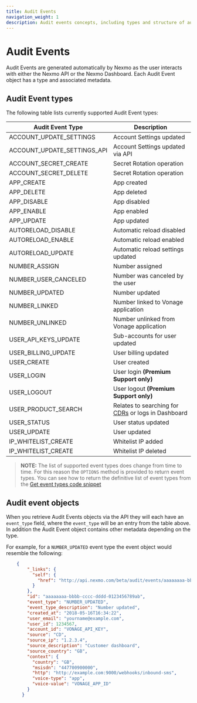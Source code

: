 ```yaml
---
title: Audit Events
navigation_weight: 1
description: Audit events concepts, including types and structure of audit events.
---
```


# Audit Events

Audit Events are generated automatically by Nexmo as the user interacts with either the Nexmo API or the Nexmo Dashboard. Each Audit Event object has a type and associated metadata.

## Audit Event types

The following table lists currently supported Audit Event types:

| Audit Event Type | Description |
|----|----|
| ACCOUNT_UPDATE_SETTINGS | Account Settings updated |
| ACCOUNT_UPDATE_SETTINGS_API | Account Settings updated via API |
| ACCOUNT_SECRET_CREATE | Secret Rotation operation |
| ACCOUNT_SECRET_DELETE | Secret Rotation operation |
| APP_CREATE | App created |
| APP_DELETE | App deleted |
| APP_DISABLE | App disabled |
| APP_ENABLE | App enabled |
| APP_UPDATE | App updated |
| AUTORELOAD_DISABLE | Automatic reload disabled |
| AUTORELOAD_ENABLE | Automatic reload enabled |
| AUTORELOAD_UPDATE | Automatic reload settings updated |
| NUMBER_ASSIGN | Number assigned |
| NUMBER_USER_CANCELED | Number was canceled by the user |
| NUMBER_UPDATED | Number updated |
| NUMBER_LINKED | Number linked to Vonage application |
| NUMBER_UNLINKED | Number unlinked from Vonage application |
| USER_API_KEYS_UPDATE | Sub-accounts for user updated |
| USER_BILLING_UPDATE | User billing updated |
| USER_CREATE | User created |
| USER_LOGIN | User login **(Premium Support only)** |
| USER_LOGOUT | User logout **(Premium Support only)** |
| USER_PRODUCT_SEARCH | Relates to searching for [CDRs](/concepts/guides/glossary#cdr) or logs in Dashboard |
| USER_STATUS | User status updated |
| USER_UPDATE | User updated |
| IP_WHITELIST_CREATE | Whitelist IP added |
| IP_WHITELIST_CREATE | Whitelist IP deleted |

> **NOTE:** The list of supported event types does change from time to time. For this reason the `OPTIONS` method is provided to return event types. You can see how to return the definitive list of event types from the [Get event types code snippet](/audit/code-snippets/get-event-types)

## Audit event objects

When you retrieve Audit Events objects via the API they will each have an `event_type` field, where the `event_type` will be an entry from the table above. In addition the Audit Event object contains other metadata depending on the type.

For example, for a `NUMBER_UPDATED` event type the event object would resemble the following:

``` json
    {
        "_links": {
          "self": {
            "href": "http://api.nexmo.com/beta/audit/events/aaaaaaaa-bbbb-cccc-dddd-0123456789ab"
          }
        },
        "id": "aaaaaaaa-bbbb-cccc-dddd-0123456789ab",
        "event_type": "NUMBER_UPDATED",
        "event_type_description": "Number updated",
        "created_at": "2018-05-16T16:34:22",
        "user_email": "yourname@example.com",
        "user_id": 1234567,
        "account_id": "VONAGE_API_KEY",
        "source": "CD",
        "source_ip": "1.2.3.4",
        "source_description": "Customer dashboard",
        "source_country": "GB",
        "context": {
          "country": "GB",
          "msisdn": "447700900000",
          "http": "http://example.com:9000/webhooks/inbound-sms",
          "voice-type": "app",
          "voice-value": "VONAGE_APP_ID"
        }
      }
```

